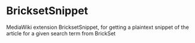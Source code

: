 BricksetSnippet
===============

MediaWiki extension BricksetSnippet, for getting a plaintext snippet of the article for a given search term from BrickSet
